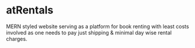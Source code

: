 # atRentals
MERN styled website serving as a platform for book renting with least costs involved as one needs to pay just shipping &amp; minimal day wise rental charges.
